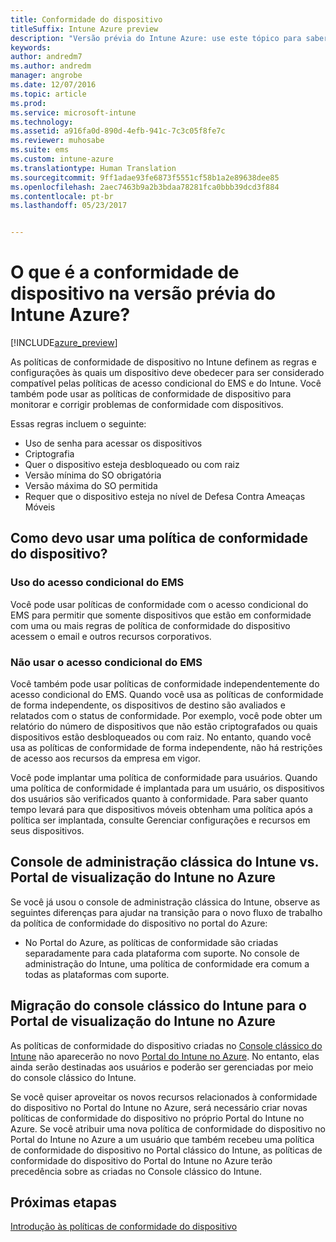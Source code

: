 ```yaml
---
title: Conformidade do dispositivo
titleSuffix: Intune Azure preview
description: "Versão prévia do Intune Azure: use este tópico para saber mais sobre a conformidade do dispositivo no Microsoft Intune"
keywords: 
author: andredm7
ms.author: andredm
manager: angrobe
ms.date: 12/07/2016
ms.topic: article
ms.prod: 
ms.service: microsoft-intune
ms.technology: 
ms.assetid: a916fa0d-890d-4efb-941c-7c3c05f8fe7c
ms.reviewer: muhosabe
ms.suite: ems
ms.custom: intune-azure
ms.translationtype: Human Translation
ms.sourcegitcommit: 9ff1adae93fe6873f5551cf58b1a2e89638dee85
ms.openlocfilehash: 2aec7463b9a2b3bdaa78281fca0bbb39dcd3f884
ms.contentlocale: pt-br
ms.lasthandoff: 05/23/2017


---
```


# <a name="what-is-device-compliance-in-intune-azure-preview"></a>O que é a conformidade de dispositivo na versão prévia do Intune Azure?

[!INCLUDE[azure_preview](./includes/azure_preview.md)]

As políticas de conformidade de dispositivo no Intune definem as regras e configurações às quais um dispositivo deve obedecer para ser considerado compatível pelas políticas de acesso condicional do EMS e do Intune. Você também pode usar as políticas de conformidade de dispositivo para monitorar e corrigir problemas de conformidade com dispositivos. 

Essas regras incluem o seguinte:

- Uso de senha para acessar os dispositivos
- Criptografia
- Quer o dispositivo esteja desbloqueado ou com raiz
- Versão mínima do SO obrigatória
- Versão máxima do SO permitida
- Requer que o dispositivo esteja no nível de Defesa Contra Ameaças Móveis

<!---##  Concepts
Following are some terms and concepts that are useful to understanding how to use compliance policies.

### Device compliance requirements
Compliance requirements are essentially rules like requiring a device PIN or encryption that you can specify as required or not required for a compliance policy.

### Actions for noncompliance

You can specify what needs to happen when a device is determined as noncompliant. This can be a sequence of actions during a specific time.
When you specify these actions, Intune will automatically initiate them in the sequence you specify. See the following example of a sequence of
actions for a device that continues to be in the noncompliant status for
a week:

-   When the device is first determined to be non-compliant, an email with noncompliant notification is sent to the user.

-   3 days after initial noncompliance state, a follow up reminder is sent to the user.

-   5 days after initial noncompliance state, a final reminder with a notification that access to company resources will be blocked on the device in 2 days if the compliance issues are not remediated is sent to the user.

-   7 days after initial noncompliance state, access to company resources is blocked. This requires that you have conditional access policy that specifies that access from noncompliant devices should    be blocked for services such as Exchange and SharePoint.

### Grace Period

This is the time between when a device is first determined as
noncompliant to when access to company resources on that device is blocked. This time allows for time that the user has to resolve
compliance issues on the device. You can also use this time to create your action sequences to send notifications to the user before their access is blocked.

Remember that you need to implement conditional access policies in addition to compliance policies in order for access to company resources to be blocked.--->

##  <a name="how-should-i-use-a-device-compliance-policy"></a>Como devo usar uma política de conformidade do dispositivo?

### <a name="using-ems-conditional-access"></a>Uso do acesso condicional do EMS
Você pode usar políticas de conformidade com o acesso condicional do EMS para permitir que somente dispositivos que estão em conformidade com uma ou mais regras de política de conformidade do dispositivo acessem o email e outros recursos corporativos.

### <a name="not-using-ems-conditional-access"></a>Não usar o acesso condicional do EMS
Você também pode usar políticas de conformidade independentemente do acesso condicional do EMS.
Quando você usa as políticas de conformidade de forma independente, os dispositivos de destino são avaliados e relatados com o status de conformidade. Por exemplo, você pode obter um relatório do número de dispositivos que não estão criptografados ou quais dispositivos estão desbloqueados ou com raiz. No entanto, quando você usa as políticas de conformidade de forma independente, não há restrições de acesso aos recursos da empresa em vigor.

Você pode implantar uma política de conformidade para usuários. Quando uma política de conformidade é implantada para um usuário, os dispositivos dos usuários são verificados quanto à conformidade. Para saber quanto tempo levará para que dispositivos móveis obtenham uma política após a política ser implantada, consulte Gerenciar configurações e recursos em seus dispositivos.

##  <a name="intune-classic-admin-console-vs-intune-azure-preview-portal"></a>Console de administração clássica do Intune vs. Portal de visualização do Intune no Azure

Se você já usou o console de administração clássica do Intune, observe as seguintes diferenças para ajudar na transição para o novo fluxo de trabalho da política de conformidade do dispositivo no portal do Azure:

-   No Portal do Azure, as políticas de conformidade são criadas separadamente para cada plataforma com suporte. No console de administração do Intune, uma política de conformidade era comum a todas as plataformas com suporte.

<!--- -   In the Azure portal, you have the ability to specify actions and notifications that are intiated when a device is determined to be noncompliant. This ability does not exist in the Intune admin console.

-   In the Azure portal, you can set a grace period to allow time for the end-user to get their device back to compliance status before they completely lose the ability to get company data on their device. This is not available in the Intune admin console.--->

##  <a name="migration-from-intune-classic-console-to-intune-azure-preview-portal"></a>Migração do console clássico do Intune para o Portal de visualização do Intune no Azure

As políticas de conformidade do dispositivo criadas no [Console clássico do Intune](https://manage.microsoft.com) não aparecerão no novo [Portal do Intune no Azure](https://portal.azure.com). No entanto, elas ainda serão destinadas aos usuários e poderão ser gerenciadas por meio do console clássico do Intune.

Se você quiser aproveitar os novos recursos relacionados à conformidade do dispositivo no Portal do Intune no Azure, será necessário criar novas políticas de conformidade do dispositivo no próprio Portal do Intune no Azure. Se você atribuir uma nova política de conformidade do dispositivo no Portal do Intune no Azure a um usuário que também recebeu uma política de conformidade do dispositivo no Portal clássico do Intune, as políticas de conformidade do dispositivo do Portal do Intune no Azure terão precedência sobre as criadas no Console clássico do Intune.

##  <a name="next-steps"></a>Próximas etapas

[Introdução às políticas de conformidade do dispositivo](device-compliance-get-started.md)


<!---### See also

Conditional access--->

